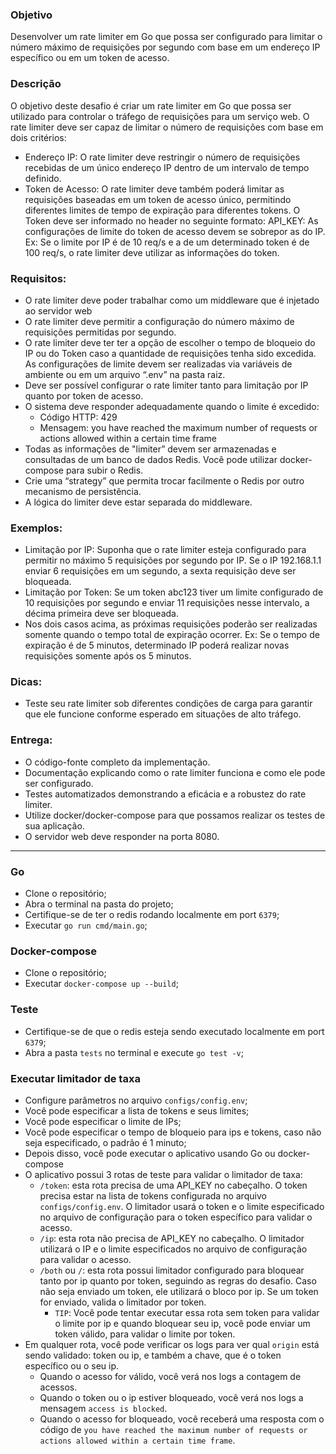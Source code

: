 ### Objetivo
Desenvolver um rate limiter em Go que possa ser configurado para limitar o número máximo de requisições por segundo com base em um endereço IP específico ou em um token de acesso.

### Descrição
O objetivo deste desafio é criar um rate limiter em Go que possa ser utilizado para controlar o tráfego de requisições para um serviço web. O rate limiter deve ser capaz de limitar o número de requisições com base em dois critérios:

- Endereço IP: O rate limiter deve restringir o número de requisições recebidas de um único endereço IP dentro de um intervalo de tempo definido.
- Token de Acesso: O rate limiter deve também poderá limitar as requisições baseadas em um token de acesso único, permitindo diferentes limites de tempo de expiração para diferentes tokens. O Token deve ser informado no header no seguinte formato:
API_KEY: <TOKEN>
As configurações de limite do token de acesso devem se sobrepor as do IP. Ex: Se o limite por IP é de 10 req/s e a de um determinado token é de 100 req/s, o rate limiter deve utilizar as informações do token.

### Requisitos:
- O rate limiter deve poder trabalhar como um middleware que é injetado ao servidor web
- O rate limiter deve permitir a configuração do número máximo de requisições permitidas por segundo.
- O rate limiter deve ter ter a opção de escolher o tempo de bloqueio do IP ou do Token caso a quantidade de requisições tenha sido excedida.
As configurações de limite devem ser realizadas via variáveis de ambiente ou em um arquivo “.env” na pasta raiz.
- Deve ser possível configurar o rate limiter tanto para limitação por IP quanto por token de acesso.
- O sistema deve responder adequadamente quando o limite é excedido:
    - Código HTTP: 429
    - Mensagem: you have reached the maximum number of requests or actions allowed within a certain time frame
- Todas as informações de "limiter” devem ser armazenadas e consultadas de um banco de dados Redis. Você pode utilizar docker-compose para subir o Redis.
- Crie uma “strategy” que permita trocar facilmente o Redis por outro mecanismo de persistência.
- A lógica do limiter deve estar separada do middleware.

### Exemplos:
- Limitação por IP: Suponha que o rate limiter esteja configurado para permitir no máximo 5 requisições por segundo por IP. Se o IP 192.168.1.1 enviar 6 requisições em um segundo, a sexta requisição deve ser bloqueada.
- Limitação por Token: Se um token abc123 tiver um limite configurado de 10 requisições por segundo e enviar 11 requisições nesse intervalo, a décima primeira deve ser bloqueada.
- Nos dois casos acima, as próximas requisições poderão ser realizadas somente quando o tempo total de expiração ocorrer. Ex: Se o tempo de expiração é de 5 minutos, determinado IP poderá realizar novas requisições somente após os 5 minutos.

### Dicas:
- Teste seu rate limiter sob diferentes condições de carga para garantir que ele funcione conforme esperado em situações de alto tráfego.

### Entrega:
- O código-fonte completo da implementação.
- Documentação explicando como o rate limiter funciona e como ele pode ser configurado.
- Testes automatizados demonstrando a eficácia e a robustez do rate limiter.
- Utilize docker/docker-compose para que possamos realizar os testes de sua aplicação.
- O servidor web deve responder na porta 8080.

------ 

### Go
- Clone o repositório;
- Abra o terminal na pasta do projeto;
- Certifique-se de ter o redis rodando localmente em port `6379`;
- Executar `go run cmd/main.go`;

### Docker-compose
- Clone o repositório;
- Executar `docker-compose up --build`;

### Teste
- Certifique-se de que o redis esteja sendo executado localmente em port `6379`;
- Abra a pasta `tests` no terminal e execute `go test -v`;

### Executar limitador de taxa
- Configure parâmetros no arquivo `configs/config.env`;
- Você pode especificar a lista de tokens e seus limites;
- Você pode especificar o limite de IPs;
- Você pode especificar o tempo de bloqueio para ips e tokens, caso não seja especificado, o padrão é 1 minuto;
- Depois disso, você pode executar o aplicativo usando Go ou docker-compose
- O aplicativo possui 3 rotas de teste para validar o limitador de taxa:
  - `/token`: esta rota precisa de uma API_KEY no cabeçalho. O token precisa estar na lista de tokens configurada no arquivo `configs/config.env`. O limitador usará o token e o limite especificado no arquivo de configuração para o token específico para validar o acesso.
  - `/ip`:  esta rota não precisa de API_KEY no cabeçalho. O limitador utilizará o IP e o limite especificados no arquivo de configuração para validar o acesso.
  - `/both` ou `/`:  esta rota possui limitador configurado para bloquear tanto por ip quanto por token, seguindo as regras do desafio. Caso não seja enviado um token, ele utilizará o bloco por ip. Se um token for enviado, valida o limitador por token.
    - `TIP`: Você pode tentar executar essa rota sem token para validar o limite por ip e quando bloquear seu ip, você pode enviar um token válido, para validar o limite por token.
- Em qualquer rota, você pode verificar os logs para ver qual `origin` está sendo validado: token ou ip, e também a chave, que é o token específico ou o seu ip.
  - Quando o acesso for válido, você verá nos logs a contagem de acessos.
  - Quando o token ou o ip estiver bloqueado, você verá nos logs a mensagem `access is blocked`.
  - Quando o acesso for bloqueado, você receberá uma resposta com o código de `you have reached the maximum number of requests or actions allowed within a certain time frame`.
